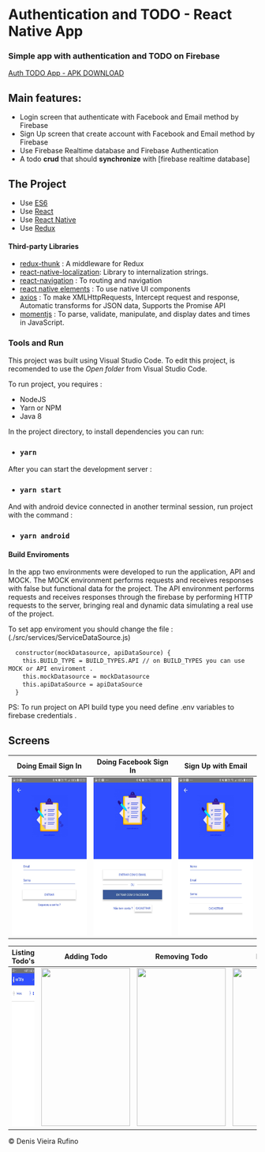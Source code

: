 # Authentication and TODO - React Native App

### Simple app with authentication and TODO on Firebase

[Auth TODO App - APK DOWNLOAD](https://drive.google.com/file/d/19EyYvxxHk0WM6C6VQvvENPSPpCI1v6FU/view?usp=sharing)

## Main features:
- Login screen that authenticate with Facebook and Email method by Firebase
- Sign Up screen that create account with Facebook and Email method  by Firebase
- Use Firebase Realtime database and Firebase Authentication
- A todo **crud** that should **synchronize** with [firebase realtime database]


## The Project 

- Use [ES6](http://es6-features.org/#Constants)
- Use [React ](https://reactjs.org/)
- Use [React Native ](https://facebook.github.io/react-native/)
- Use [Redux](https://redux.js.org/)


#### Third-party Libraries
- [redux-thunk](https://github.com/reduxjs/redux-thunk) : A middleware for Redux
- [react-native-localization](https://developer.android.com/topic/libraries/support-library/index.html): Library to internalization strings.
- [react-navigation](https://reactnavigation.org/) : To routing and navigation 
- [react native elements](https://react-native-training.github.io/react-native-elements/) : To use native UI components
- [axios](https://github.com/axios/axios) : To make XMLHttpRequests, Intercept request and response, Automatic transforms for JSON data, Supports the Promise API
- [momentjs](https://momentjs.com/) : To parse, validate, manipulate, and display dates and times in JavaScript.

### Tools and Run

This project was built using Visual Studio Code. To edit this project, is recomended to use the *Open folder* from Visual Studio Code.

To run project, you requires :
- NodeJS
- Yarn or NPM
- Java 8


In the project directory, to install dependencies you can run:

- ### `yarn`

After you can start the development server :

- ### `yarn start`

And with android device connected in another terminal session, run project with the command : 
- ### `yarn android`


#### Build Enviroments
In the app two environments were developed to run the application, API and MOCK. The MOCK environment performs requests and receives responses with false but functional data for the project. The API environment performs requests and receives responses through the firebase by performing HTTP requests to the server, bringing real and dynamic data simulating a real use of the project.

To set app enviroment you should change the file : (./src/services/ServiceDataSource.js)

```
  constructor(mockDatasource, apiDataSource) {
    this.BUILD_TYPE = BUILD_TYPES.API // on BUILD_TYPES you can use MOCK or API enviroment .
    this.mockDatasource = mockDatasource
    this.apiDataSource = apiDataSource
  }
```

PS: To run project on API build type you need define .env variables to firebase credentials .


## Screens


 Doing Email Sign In       |  Doing Facebook Sign In          | Sign Up with Email                   
:-------------------------:|:-------------------------:|:-------------------------:|
<img src="screenshots/signin.jpeg" width="180" height="320">  |    <img src="screenshots/facebook.jpeg" width="180" height="320">  |    <img src="screenshots/signup.jpeg" width="180" height="320"> 



 Listing Todo's             |  Adding Todo             | Removing Todo        | Editing Todo   | Completing Todo                
:-------------------------:|:-------------------------:|:-------------------------:|:-------------------------:|:-------------------------:|
<img src="screenshots/mainlist.jpeg" width="180" height="320">  |    <img src="gifs/show_details.gif" width="180" height="320">  |    <img src="gifs/search.gif" width="180" height="320"> |    <img src="gifs/updating.gif" width="180" height="320"> |    <img src="gifs/updating.gif" width="180" height="320">



© Denis Vieira Rufino
